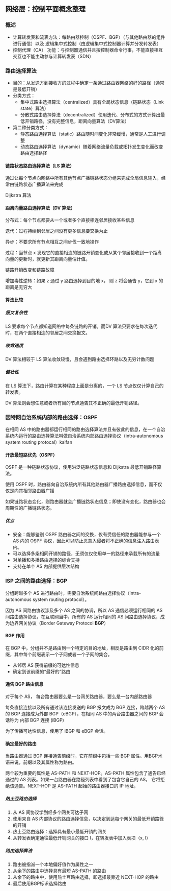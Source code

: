 ## 网络层：控制平面概念整理

### 概述

- 计算转发表和流表方法：每路由器控制（OSPF、BGP）（与其他路由器的组件进行通信）以及 逻辑集中式控制（由逻辑集中式控制器计算并分发转发表）
- 控制代理（CA） 功能：与控制器通信并且按控制器命令行事，不能直接相互交互也不能主动参与计算转发表（SDN）

### 路由选择算法

- 目的：从发送方到接收方的过程中确定一条通过路由器网络的好的路径（通常是最低开销）
- 分类方式：
  - 集中式路由选择算法（centralized）具有全局状态信息（链路状态（Link state）算法）
  - 分散式路由选择算法（decentralized）使用迭代、分布式的方式计算出最低开销路径，没有完整信息，距离向量算法（DV算法）
- 第二种分类方式：
  - 静态路由选择算法（static）路由随时间变化非常缓慢，通常是人工进行调整
  - 动态路由选择算法（dynamic）随着网络流量负载或拓扑发生变化而改变路由选择路径

#### 链路状态路由选择算法（LS 算法）

通过让每个节点向网络中所有其他节点广播链路状态分组来完成全局信息输入，经常由链路状态广播算法来完成

Dijkstra 算法

#### 距离向量路由选择算法（DV 算法）

分布式：每个节点都要从一个或者多个直接相连邻居接收某些信息

迭代：过程持续到邻居之间没有更多信息要交换为止

异步：不要求所有节点相互之间步伐一致地操作

过程：当节点 x 发现它的直接相连的链路开销变化或从某个邻居接收到一个距离向量的更新时，就更新其距离向量估计值。

链路开销改变和链路故障

增加毒性逆转：如果 z 通过 y 路由选择到目的地 x， 则 z 将会通告 y，它到 x 的距离是无穷大

#### 算法比较

##### 报文复杂性

LS 要求每个节点都知道网络中每条链路的开销。而DV 算法只要求在每次迭代时，在两个直接相连的邻居之间交换报文。

##### 收敛速度

DV 算法相较于 LS 算法收敛较慢，且会遇到路由选择环路以及无穷计数问题

##### 健壮性

在 LS 算法下，路由计算在某种程度上面是分离的，一个 LS 节点仅仅计算自己的转发表。

DV 算法则会想任意或者所有目的节点通告其不正确的最低开销路径。

### 因特网自治系统内部的路由选择：OSPF

在相同 AS 中的路由器都运行相同的路由选择算法并且有彼此的信息，在一个自治系统内运行的路由选择算法叫做自治系统内部路由选择协议（intra-autonomous system routing protocal）kaifan

#### 开放最短路优先（OSPF）

OSPF 是一种链路状态协议，使用洪泛链路状态信息和 Dijkstra 最低开销路径算法。

使用 OSPF 时，路由器向自治系统内所有其他路由器广播路由选择信息，而不仅仅是向其相邻路由器广播

如果链路状态变化，则路由器就会广播链路状态信息；即使没有变化，路由器也会周期性的广播链路状态。

##### 优点

- 安全：能够鉴别 OSPF 路由器之间的交换，仅有受信任的路由器能参与一个 AS 内的 OSPF 协议，因此可以防止恶意入侵者将不正确的信息注入路由表内。
- 可以选择多条相同开销的路径，无须仅仅使用单一的路径来承载所有的流量
- 对单播和多播路由选择的综合支持
- 支持在单个 AS 内部提供层次结构

### ISP 之间的路由选择：BGP

分组跨越多个 AS 进行路由时，需要自治系统间路由选择协议（intra-autonomous system routing protocol）。

因为 AS 间路由协议涉及多个 AS 之间的协调，所以 AS 通信必须运行相同的 AS 间路由选择协议，在互联网当中，所有的 AS 运行相同的 AS 间路由选择协议，成为边界网关协议（Border Gateway Protocol  **BGP**）

#### BGP 作用

在 BGP 中，分组并不是路由到一个特定的目的地址，相反是路由到 CIDR 化的前缀，其中每个前缀表示一个子网或者一个子网的集合。

- 从邻居 AS 获得前缀的可达性信息
- 确定到该前缀的“最好的”路由

#### 通告 BGP 路由信息

对于每个 AS， 每台路由器要么是一台网关路由器，要么是一台内部路由器

每条直接连接以及所有通过该连接发送的 BGP 报文成为 BGP 连接，跨越两个 AS 的 BGP 连接成为外部 BGP（eBGP），在相同 AS 中的两台路由器之间的 BGP 会话称为 内部 BGP 连接 (iBGP)

为了传播可达性信息，使用了 iBGP 和 eBGP 会话。

#### 确定最好的路由

当路由器通过 BGP 连接通告前缀时，它在前缀中包括一些 BGP 属性。用BGP术语来说，前缀以及其属性称为路由。

两个较为重要的属性是 AS-PATH 和 NEXT-HOP。AS-PATH 属性包含了通告已经通过的 AS 列表。如果一台路由器在路径列表中看到了包含它自己的 AS， 它将拒绝该通告。NEXT-HOP 是 AS-PATH 起始的路由器接口的 IP 地址，

##### 热土豆路由选择

1. 从 AS 间协议学到经多个网关可达子网
2. 使用来自 AS 内部协议的路由选择信息，以决定到达每个网关的最低开销路径的开销
3. 热土豆路由选择：选择具有最小最低开销的网关
4. 从转发表确定通往最低开销网关的接口 I，在转发表中加入表项（x, I）

##### 路由选择算法

1. 路由被指派一个本地偏好值作为属性之一
2. 从余下的路由中选择具有最短 AS-PATH 的路由
3. 从余下的路由中，使用热土豆路由选择，即选择最靠近 NEXT-HOP 的路由
4. 最后使用BGP标识选择路由